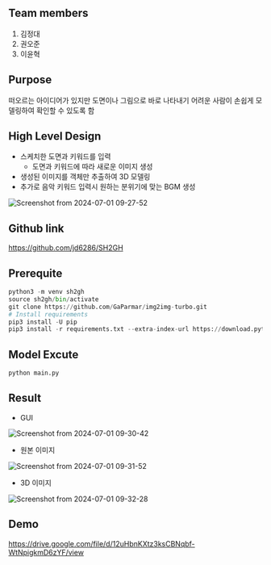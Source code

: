 ## Team members

1. 김정대
2. 권오준
3. 이윤혁

## Purpose

떠오르는 아이디어가 있지만 도면이나 그림으로 바로 나타내기 어려운 사람이 손쉽게 모델링하여 확인할 수 있도록 함

## High Level Design

- 스케치한 도면과 키워드를 입력
    - 도면과 키워드에 따라 새로운 이미지 생성
- 생성된 이미지를 객체만 추출하여 3D 모델링
- 추가로 음악 키워드 입력시 원하는 분위기에 맞는 BGM 생성

![Screenshot from 2024-07-01 09-27-52](https://github.com/kccistc/intel-04/assets/142381053/a331a837-d523-4f02-b571-c995c8fcb688)


## Github link

https://github.com/jd6286/SH2GH

## Prerequite

```python
python3 -m venv sh2gh
source sh2gh/bin/activate
git clone https://github.com/GaParmar/img2img-turbo.git
# Install requirements
pip3 install -U pip
pip3 install -r requirements.txt --extra-index-url https://download.pytorch.org/whl/cpu
```

## Model Excute

```python
python main.py
```

## Result
- GUI
  
![Screenshot from 2024-07-01 09-30-42](https://github.com/kccistc/intel-04/assets/142381053/039f7de3-c38c-45ff-8537-d209d559b2dd)

- 원본 이미지
  
![Screenshot from 2024-07-01 09-31-52](https://github.com/kccistc/intel-04/assets/142381053/7b9ab3ce-9af8-4365-8f7e-9488bc2767f7)

- 3D 이미지
  
![Screenshot from 2024-07-01 09-32-28](https://github.com/kccistc/intel-04/assets/142381053/d3af1359-d485-4fa0-9b0d-d82ec636885e)


## Demo

https://drive.google.com/file/d/12uHbnKXtz3ksCBNqbf-WtNpigkmD6zYF/view

